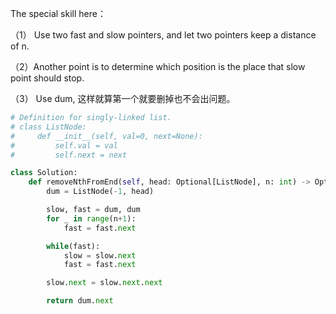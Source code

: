 The special skill here：

（1） Use two fast and slow pointers, and let two pointers keep a distance of n.

（2）Another point is to determine which position is the place that slow point should stop.

（3） Use dum, 这样就算第一个就要删掉也不会出问题。

```py
# Definition for singly-linked list.
# class ListNode:
#     def __init__(self, val=0, next=None):
#         self.val = val
#         self.next = next

class Solution:
    def removeNthFromEnd(self, head: Optional[ListNode], n: int) -> Optional[ListNode]:
        dum = ListNode(-1, head)

        slow, fast = dum, dum
        for _ in range(n+1):
            fast = fast.next

        while(fast):
            slow = slow.next
            fast = fast.next

        slow.next = slow.next.next

        return dum.next
```